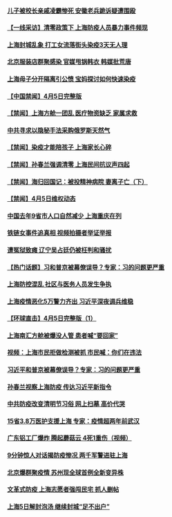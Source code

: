 #### [儿子被校长亲戚凌霸惨死 安徽老兵跪诉疑遭围殴](../pages/prog204/a103392757.md) 
#### [【一线采访】清零政策下 上海防疫人员暴力事件频现](../pages/prog204/a103392772.md) 
#### [上海封城乱象 打工女流落街头染疫3天无人理](../pages/prog204/a103392759.md) 
#### [北京服装店群聚感染 官媒甩锅韩衣 韩媒批荒唐](../pages/prog204/a103392699.md) 
#### [上海母子分开隔离引公愤 宝妈探讨如何快速染疫](../pages/prog204/a103392625.md) 
#### [【中国禁闻】4月5日完整版](../pages/prog204/a103392674.md) 
#### [【禁闻】上海方舱一团乱 医疗物资缺乏 家属求救](../pages/prog204/a103392647.md) 
#### [中共寻求以隐秘手法采购俄罗斯天然气](../pages/prog204/a103392561.md) 
#### [【禁闻】染疫才能陪孩子 上海家长心碎](../pages/prog204/a103392649.md) 
#### [【禁闻】孙春兰强调清零 上海民间抗议声四起](../pages/prog204/a103392654.md) 
#### [【禁闻】海归回国记：被投精神病院 妻离子亡（下）](../pages/prog204/a103392565.md) 
#### [【禁闻】4月5日维权动态](../pages/prog204/a103392635.md) 
#### [中国去年9省市人口自然减少 上海重庆在列](../pages/prog204/a103392590.md) 
#### [铁链女事件追真相 视频拍摄者举证举报](../pages/prog204/a103392400.md) 
#### [遭冤狱致瘫 辽宁吴占廷仍被枉判和骚扰](../pages/prog204/a103392343.md) 
#### [【热门话题】习和普京被幕僚误导？专家：习的问题更严重](../pages/prog204/a103392480.md) 
#### [上海防控混乱 社区与医务人员发生争执](../pages/prog204/a103392405.md) 
#### [上海疫情恶化5万警力齐出 习近平深夜调兵维稳](../pages/prog204/a103392455.md) 
#### [【环球直击】4月5日完整版（1）](../pages/prog204/a103392448.md) 
#### [上海南汇方舱被爆没人管 患者喊“要回家”](../pages/prog204/a103392413.md) 
#### [视频：上海市民拒做检测被抓 市民喊：你们在违法](../pages/prog204/a103392212.md) 
#### [习近平和普京被幕僚误导？专家：习的问题更严重](../pages/prog204/a103392336.md) 
#### [孙春兰视察上海防疫 传达习近平新指令](../pages/prog204/a103392282.md) 
#### [中共防疫改变清明节习俗 网上扫墓 高价代哭](../pages/prog204/a103392242.md) 
#### [15省3.8万医护支援上海 专家：疫情超两年前武汉](../pages/prog204/a103392207.md) 
#### [广东铝工厂爆炸 腾起蘑菇云 4死1重伤（视频）](../pages/prog204/a103392064.md) 
#### [9分钟惊人对话揭防疫惨况 两千军警进驻上海](../pages/prog204/a103392073.md) 
#### [北京爆群聚疫情 苏州现全球首例全新变异株](../pages/prog204/a103391918.md) 
#### [文革式防疫 上海志愿者强闯民宅 抓人删帖](../pages/prog204/a103392046.md) 
#### [上海5日解封泡汤 继续封城“足不出户”](../pages/prog204/a103392126.md) 
